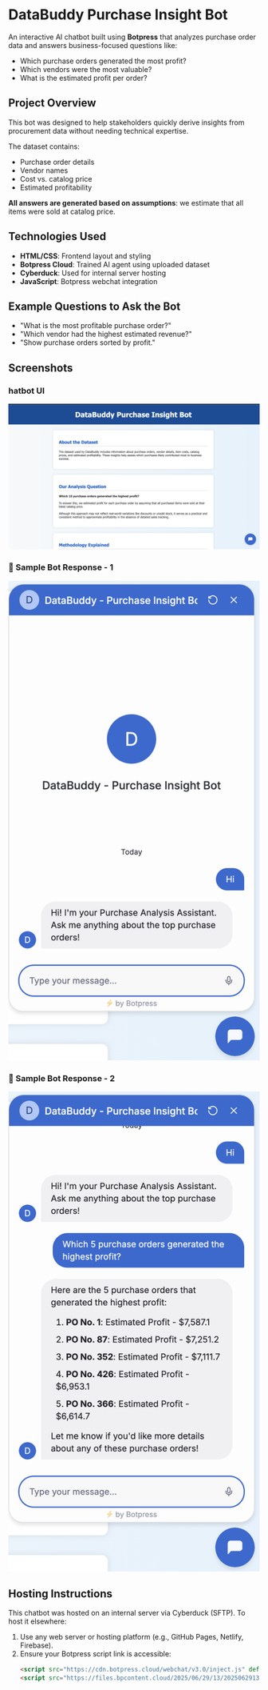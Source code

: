 # DataBuddy Purchase Insight Bot

An interactive AI chatbot built using **Botpress** that analyzes purchase order data and answers business-focused questions like:

- Which purchase orders generated the most profit?
- Which vendors were the most valuable?
- What is the estimated profit per order?

## Project Overview

This bot was designed to help stakeholders quickly derive insights from procurement data without needing technical expertise.

The dataset contains:
- Purchase order details
- Vendor names
- Cost vs. catalog price
- Estimated profitability

**All answers are generated based on assumptions**: we estimate that all items were sold at catalog price.

## Technologies Used

- **HTML/CSS**: Frontend layout and styling
- **Botpress Cloud**: Trained AI agent using uploaded dataset
- **Cyberduck**: Used for internal server hosting
- **JavaScript**: Botpress webchat integration

## Example Questions to Ask the Bot

- "What is the most profitable purchase order?"
- "Which vendor had the highest estimated revenue?"
- "Show purchase orders sorted by profit."

## Screenshots

### hatbot UI

![Bot UI](assets/bot_webpageUI.png)

### 📌 Sample Bot Response - 1

![Sample Bot Response](assets/demo1.png)

### 📌 Sample Bot Response - 2

![Sample Bot Response](assets/demo2.png)


## Hosting Instructions

This chatbot was hosted on an internal server via Cyberduck (SFTP). To host it elsewhere:

1. Use any web server or hosting platform (e.g., GitHub Pages, Netlify, Firebase).
2. Ensure your Botpress script link is accessible:
   ```html
   <script src="https://cdn.botpress.cloud/webchat/v3.0/inject.js" defer></script>
   <script src="https://files.bpcontent.cloud/2025/06/29/13/20250629131633-NJ833BZV.js" defer></script>
